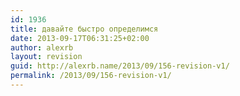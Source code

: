 ```yaml
---
id: 1936
title: давайте быстро определимся
date: 2013-09-17T06:31:25+02:00
author: alexrb
layout: revision
guid: http://alexrb.name/2013/09/156-revision-v1/
permalink: /2013/09/156-revision-v1/
---
```

<lj-poll-324499>